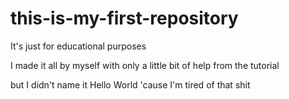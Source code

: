# this-is-my-first-repository
It's just for educational purposes

I made it all by myself 
with only a little bit of help
from the tutorial

but I didn't name it Hello World
'cause I'm tired of that shit
